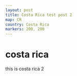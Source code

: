 ```yaml
---
layout: post
title: Costa Rica test post 2
map: CR
country: Costa Rica
markers: 200, 200
---
```


# costa rica
this is costa rica 2

